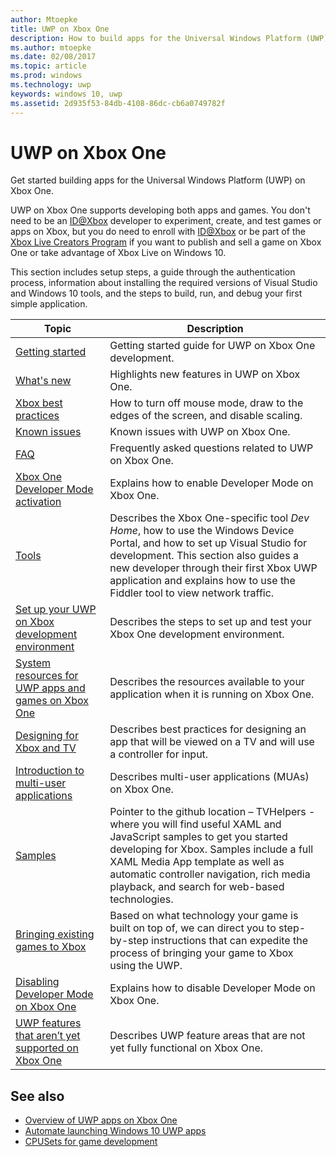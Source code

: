 ```yaml
---
author: Mtoepke
title: UWP on Xbox One
description: How to build apps for the Universal Windows Platform (UWP) on Xbox One.
ms.author: mtoepke
ms.date: 02/08/2017
ms.topic: article
ms.prod: windows
ms.technology: uwp
keywords: windows 10, uwp
ms.assetid: 2d935f53-84db-4108-86dc-cb6a0749782f
---
```


# UWP on Xbox One

Get started building apps for the Universal Windows Platform (UWP) on Xbox One.

UWP on Xbox One supports developing both apps and games. You don't need to be an [ID@Xbox](http://www.xbox.com/Developers/id) developer to experiment, create, and test games or apps on Xbox, but you do need to enroll with [ID@Xbox](http://www.xbox.com/Developers/id) or be part of the [Xbox Live Creators Program](https://developer.microsoft.com/games/xbox/xboxlive/creator) if you want to publish and sell a game on Xbox One or take advantage of Xbox Live on Windows 10.

This section includes setup steps, a guide through the authentication process, information about installing the required versions of Visual Studio and Windows 10 tools, and the steps to build, run, and debug your first simple application. 

| Topic      | Description |
|------------|-------------|
|[Getting started](getting-started.md)| Getting started guide for UWP on Xbox One development. |
|[What's new](whats-new.md)| Highlights new features in UWP on Xbox One. |
|[Xbox best practices](tailoring-for-xbox.md)| How to turn off mouse mode, draw to the edges of the screen, and disable scaling. |
|[Known issues](known-issues.md)| Known issues with UWP on Xbox One. |
|[FAQ](frequently-asked-questions.md)| Frequently asked questions related to UWP on Xbox One. |
|[Xbox One Developer Mode activation](devkit-activation.md)| Explains how to enable Developer Mode on Xbox One. |
|[Tools](introduction-to-xbox-tools.md)| Describes the Xbox One-specific tool _Dev Home_, how to use the Windows Device Portal, and how to set up Visual Studio for development. This section also guides a new developer through their first Xbox UWP application and explains how to use the Fiddler tool to view network traffic. |
|[Set up your UWP on Xbox development environment](development-environment-setup.md)| Describes the steps to set up and test your Xbox One development environment. |
|[System resources for UWP apps and games on Xbox One](system-resource-allocation.md)| Describes the resources available to your application when it is running on Xbox One. | 
|[Designing for Xbox and TV](..\input-and-devices\designing-for-tv.md)| Describes best practices for designing an app that will be viewed on a TV and will use a controller for input. |  
|[Introduction to multi-user applications](multi-user-applications.md)| Describes multi-user applications (MUAs) on Xbox One. |
|[Samples](samples.md)| Pointer to the github location – TVHelpers - where you will find useful XAML and JavaScript samples to get you started developing for Xbox. Samples include a full XAML Media App template as well as automatic controller navigation, rich media playback, and search for web-based technologies. |
|[Bringing existing games to Xbox](development-lanes-landing.md)|Based on what technology your game is built on top of, we can direct you to step-by-step instructions that can expedite the process of bringing your game to Xbox using the UWP.|
|[Disabling Developer Mode on Xbox One](devkit-deactivation.md)| Explains how to disable Developer Mode on Xbox One. |
|[UWP features that aren’t yet supported on Xbox One](http://go.microsoft.com/fwlink/p/?LinkId=760755)|  Describes UWP feature areas that are not yet fully functional on Xbox One.|  

## See also
- [Overview of UWP apps on Xbox One](http://go.microsoft.com/fwlink/p/?LinkId=780786) 
- [Automate launching Windows 10 UWP apps](automate-launching-uwp-apps.md)
- [CPUSets for game development](cpusets-games.md)
  
